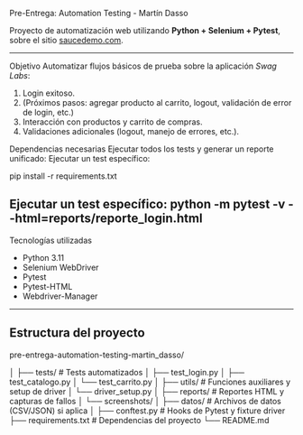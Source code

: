 Pre-Entrega: Automation Testing - Martín Dasso

Proyecto de automatización web utilizando **Python + Selenium + Pytest**, sobre el sitio [saucedemo.com](https://www.saucedemo.com).

---

Objetivo
Automatizar flujos básicos de prueba sobre la aplicación *Swag Labs*:
1. Login exitoso.
2. (Próximos pasos: agregar producto al carrito, logout, validación de error de login, etc.)
3. Interacción con productos y carrito de compras.
4. Validaciones adicionales (logout, manejo de errores, etc.).


Dependencias necesarias
Ejecutar todos los tests y generar un reporte unificado:
Ejecutar un test específico:

pip install -r requirements.txt

Ejecutar un test específico:
python -m pytest -v --html=reports/reporte_login.html
---

Tecnologías utilizadas
- Python 3.11
- Selenium WebDriver
- Pytest
- Pytest-HTML
- Webdriver-Manager

---
##  Estructura del proyecto
pre-entrega-automation-testing-martin_dasso/

│
├── tests/                      # Tests automatizados
│   ├── test_login.py
│   ├── test_catalogo.py
│   └── test_carrito.py
│
├── utils/                      # Funciones auxiliares y setup de driver
│   └── driver_setup.py
│
├── reports/                    # Reportes HTML y capturas de fallos
│   └── screenshots/
│
├── datos/                      # Archivos de datos (CSV/JSON) si aplica
│
├── conftest.py                 # Hooks de Pytest y fixture driver
├── requirements.txt            # Dependencias del proyecto
└── README.md
